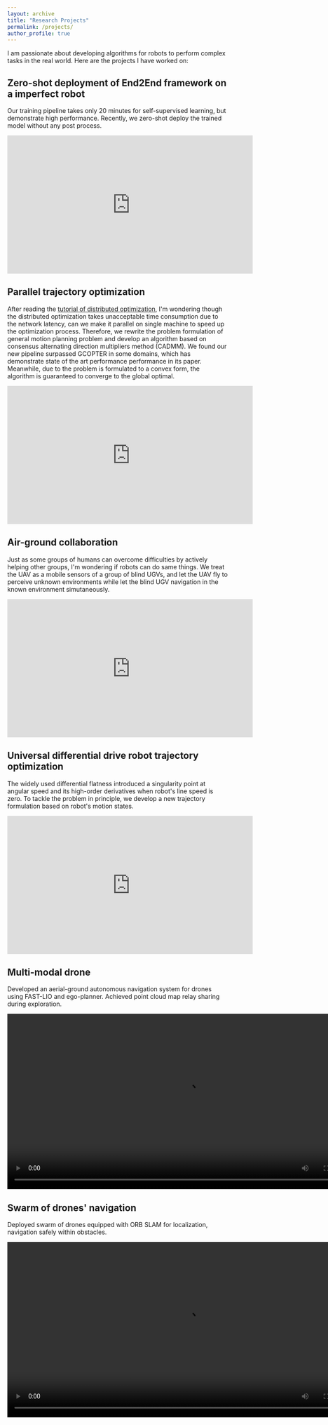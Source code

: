 ```yaml
---
layout: archive
title: "Research Projects"
permalink: /projects/
author_profile: true
---
```


I am passionate about developing algorithms for robots to perform complex tasks in the real world. Here are the projects I have worked on:

## Zero-shot deployment of End2End framework on a imperfect robot

Our training pipeline takes only 20 minutes for self-supervised learning, but demonstrate high performance. 
Recently, we zero-shot deploy the trained model without any post process. 

<iframe width="560" height="315" src="https://www.youtube.com/embed/RQKesPclD94?si=lq35ahsua-tmfBa4" title="YouTube video player" frameborder="0" allow="accelerometer; autoplay; clipboard-write; encrypted-media; gyroscope; picture-in-picture; web-share" referrerpolicy="strict-origin-when-cross-origin" allowfullscreen></iframe>

## Parallel trajectory optimization

After reading the [tutorial of distributed optimization](https://arxiv.org/abs/2301.11313), I'm wondering though the distributed optimization takes unacceptable time consumption due to the network latency, can we make it parallel on single machine to speed up the optimization process.
Therefore, we rewrite the problem formulation of general motion planning problem and develop an algorithm based on consensus alternating direction multipliers method (CADMM). 
We found our new pipeline surpassed GCOPTER in some domains, which has demonstrate state of the art performance performance in its paper.
Meanwhile, due to the problem is formulated to a convex form, the algorithm is guaranteed to converge to the global optimal.

<iframe width="560" height="315" src="https://www.youtube.com/embed/00LBW0G8CwU?si=EOkoMg8erNjLdzbi" title="YouTube video player" frameborder="0" allow="accelerometer; autoplay; clipboard-write; encrypted-media; gyroscope; picture-in-picture; web-share" referrerpolicy="strict-origin-when-cross-origin" allowfullscreen></iframe>

## Air-ground collaboration

Just as some groups of humans can overcome difficulties by actively helping other groups, I'm wondering if robots can do same things. 
We treat the UAV as a mobile sensors of a group of blind UGVs, and let the UAV fly to perceive unknown environments while let the blind UGV navigation in the known environment simutaneously.

<iframe width="560" height="315" src="https://www.youtube.com/embed/1Hn2U4-WZ7Q?si=oaF8bPKmYGIl6mAg" title="YouTube video player" frameborder="0" allow="accelerometer; autoplay; clipboard-write; encrypted-media; gyroscope; picture-in-picture; web-share" referrerpolicy="strict-origin-when-cross-origin" allowfullscreen></iframe>

## Universal differential drive robot trajectory optimization

The widely used differential flatness introduced a singularity point at angular speed and its high-order derivatives when robot's line speed is zero. 
To tackle the problem in principle, we develop a new trajectory formulation based on robot's motion states.

<iframe width="560" height="315" src="https://www.youtube.com/embed/fo64QufedPo?si=__moHW1dzJvThFad" title="YouTube video player" frameborder="0" allow="accelerometer; autoplay; clipboard-write; encrypted-media; gyroscope; picture-in-picture; web-share" referrerpolicy="strict-origin-when-cross-origin" allowfullscreen></iframe>

## Multi-modal drone

Developed an aerial-ground autonomous navigation system for drones using FAST-LIO and ego-planner. Achieved point cloud map relay sharing during exploration.

<!-- <iframe height="315", width="560" src="videos/Rofly.mp4"></iframe> -->
<video src="../videos/Rofly.mp4" controls width="800"></video>

## Swarm of drones' navigation

Deployed swarm of drones equipped with ORB SLAM for localization, navigation safely within obstacles.

<!-- <iframe height="315", width="560" src="videos/Swarm.mp4"></iframe> -->
<video src="../videos/Swarm.mp4" controls width="800"></video>